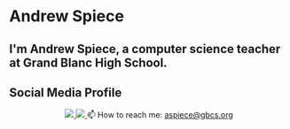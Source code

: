 # Andrew Spiece

## I'm Andrew Spiece, a computer science teacher at Grand Blanc High School.

## Social Media Profile
<p align='center'>
<a href="https://www.linkedin.com/in/yourprofile/](https://www.linkedin.com/in/aspiece/">
	       <img src="https://img.shields.io/badge/linkedin-%230077B5.svg?&style=for-the-badge&logo=linkedin&logoColor=white"/>
	   </a>
	   <a href="https://t.me/yourchannel">
	       <img src="https://img.shields.io/badge/Telegram-2CA5E0?style=for-the-badge&logo=telegram&logoColor=white"/>
	   </a>
	   📫 How to reach me: <a href='mailto:aspiece@gbcs.org'>aspiece@gbcs.org</a>
</p>



<!--
**aspiece/aspiece** is a ✨ _special_ ✨ repository because its `README.md` (this file) appears on your GitHub profile.

Here are some ideas to get you started:

- 🔭 I’m currently working on ...
- 🌱 I’m currently learning ...
- 👯 I’m looking to collaborate on ...
- 🤔 I’m looking for help with ...
- 💬 Ask me about ...
- 📫 How to reach me: ...
- 😄 Pronouns: ...
- ⚡ Fun fact: ...
-->
